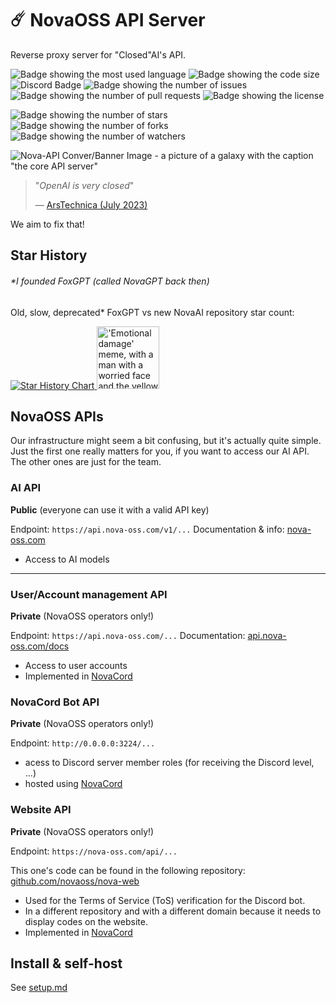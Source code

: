 # ☄️ NovaOSS API Server
Reverse proxy server for "Closed"AI's API.

![Badge showing the most used language](https://img.shields.io/github/languages/top/novaoss/nova-api)
![Badge showing the code size](https://img.shields.io/github/languages/code-size/novaoss/nova-api)
![Discord Badge](https://img.shields.io/discord/1120037287300976640)
![Badge showing the number of issues](https://img.shields.io/github/issues/novaoss/nova-api)
![Badge showing the number of pull requests](https://img.shields.io/github/issues-pr/novaoss/nova-api)
![Badge showing the license](https://img.shields.io/github/license/novaoss/nova-api)

![Badge showing the number of stars](https://img.shields.io/github/stars/novaoss/nova-api?style=social)
![Badge showing the number of forks](https://img.shields.io/github/forks/novaoss/nova-api?style=social)
![Badge showing the number of watchers](https://img.shields.io/github/watchers/novaoss/nova-api?style=social)

![Nova-API Conver/Banner Image - a picture of a galaxy with the caption "the core API server"](https://i.ibb.co/ZBhkS56/nova-api.png)

> "*OpenAI is very closed*"
> 
> — [ArsTechnica (July 2023)](https://arstechnica.com/information-technology/2023/07/is-chatgpt-getting-worse-over-time-study-claims-yes-but-others-arent-sure/)

We aim to fix that!

## Star History


###### *I founded FoxGPT (called *NovaGPT* back then)
Old, slow, deprecated* FoxGPT vs new NovaAI repository star count:

<a href="https://star-history.com/#NovaOSS/nova-api&FoxGPT/gpt&Date">
  <picture>
    <source media="(prefers-color-scheme: dark)" srcset="https://api.star-history.com/svg?repos=NovaOSS/nova-api,FoxGPT/gpt&type=Date&theme=dark" />
    <source media="(prefers-color-scheme: light)" srcset="https://api.star-history.com/svg?repos=NovaOSS/nova-api,FoxGPT/gpt&type=Date" />
    <img alt="Star History Chart" src="https://api.star-history.com/svg?repos=NovaOSS/nova-api,FoxGPT/gpt&type=Date" />
  </picture>
</a>

<img alt="'Emotional damage' meme, with a man with a worried face and the yellow caption 'emotional damage'" src="https://external-content.duckduckgo.com/iu/?u=https%3A%2F%2Findianmemetemplates.com%2Fwp-content%2Fuploads%2Femotional-damage-1024x575.jpg&f=1&nofb=1&ipt=b325721ee0a7b9e11603a9bd484c8042b82e1704e639887107c6ce3e0d9b389e&ipo=images" height=100>

## NovaOSS APIs
Our infrastructure might seem a bit confusing, but it's actually quite simple. Just the first one really matters for you, if you want to access our AI API. The other ones are just for the team.

### AI API
**Public** (everyone can use it with a valid API key)

Endpoint: `https://api.nova-oss.com/v1/...`
Documentation & info: [nova-oss.com](https://nova-oss.com)

- Access to AI models

***

### User/Account management API
**Private** (NovaOSS operators only!)

Endpoint: `https://api.nova-oss.com/...`
Documentation: [api.nova-oss.com/docs](https://api.nova-oss.com/docs)

- Access to user accounts
- Implemented in [NovaCord](https://nova-oss.com/novacord)

### NovaCord Bot API
**Private** (NovaOSS operators only!)

Endpoint: `http://0.0.0.0:3224/...`

- acess to Discord server member roles (for receiving the Discord level, ...)
- hosted using [NovaCord](https://nova-oss.com/novacord)

### Website API
**Private** (NovaOSS operators only!)

Endpoint: `https://nova-oss.com/api/...`

This one's code can be found in the following repository: [github.com/novaoss/nova-web](https://github.com/novaoss/nova-web)

- Used for the Terms of Service (ToS) verification for the Discord bot.
- In a different repository and with a different domain because it needs to display codes on the website.
- Implemented in [NovaCord](https://nova-oss.com/novacord)

## Install & self-host
See [setup.md](setup.md)
